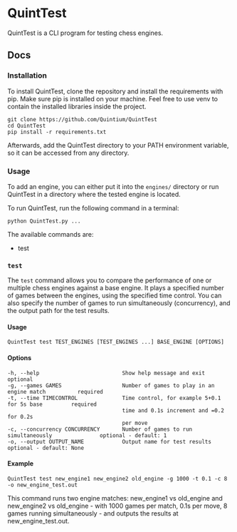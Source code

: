 # QuintTest
QuintTest is a CLI program for testing chess engines.

## Docs
### Installation
To install QuintTest, clone the repository and install the requirements with pip. Make sure pip is installed on your machine. Feel free to use venv to contain the installed libraries inside the project.

```
git clone https://github.com/Quintium/QuintTest
cd QuintTest
pip install -r requirements.txt
```

Afterwards, add the QuintTest directory to your PATH environment variable, so it can be accessed from any directory.

### Usage
To add an engine, you can either put it into the `engines/` directory or run QuintTest in a directory where the tested engine is located. 

To run QuintTest, run the following command in a terminal:

`python QuintTest.py ...`

The available commands are:
- test

### `test`
The `test` command allows you to compare the performance of one or multiple chess engines against a base engine. It plays a specified number of games between the engines, using the specified time control. You can also specify the number of games to run simultaneously (concurrency), and the output path for the test results.

#### Usage
```QuintTest test TEST_ENGINES [TEST_ENGINES ...] BASE_ENGINE [OPTIONS]```

#### Options
```
-h, --help                          Show help message and exit                          optional
-g, --games GAMES                   Number of games to play in an engine match          required
-t, --time TIMECONTROL              Time control, for example 5+0.1 for 5s base         required
                                    time and 0.1s increment and =0.2 for 0.2s 
                                    per move      
-c, --concurrency CONCURRENCY       Number of games to run simultaneously               optional - default: 1
-o, --output OUTPUT_NAME            Output name for test results                        optional - default: None
```

#### Example
```QuintTest test new_engine1 new_engine2 old_engine -g 1000 -t 0.1 -c 8 -o new_engine_test.out```

This command runs two engine matches: new_engine1 vs old_engine and new_engine2 vs old_engine - with 1000 games per match, 0.1s per move, 8 games running simultaneously - and outputs the results at new_engine_test.out.
